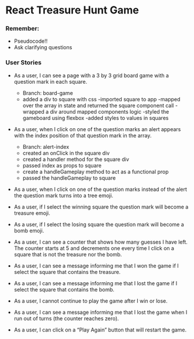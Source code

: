 # React Treasure Hunt Game

### Remember:
- Pseudocode!!
- Ask clarifying questions

### User Stories
- As a user, I can see a page with a 3 by 3 grid board game with a question mark in each square.
    - Branch: board-game
    - added a div to square with css
    -imported square to app
    -mapped over the array in state and returned the square component call
    -wrapped a div around mapped components logic
    -styled the gameboard using flexbox
    -added styles to values in squares


- As a user, when I click on one of the question marks an alert appears with the index position of that question mark in the array.
    - Branch: alert-index
    - created an onClick in the square div
    - created a handler method for the square div
    - passed index as props to square
    - create a handleGameplay method to act as a functional prop
    - passed the handleGameplay to square

- As a user, when I click on one of the question marks instead of the alert the question mark turns into a tree emoji.
- As a user, if I select the winning square the question mark will become a treasure emoji.
- As a user, if I select the losing square the question mark will become a bomb emoji.
- As a user, I can see a counter that shows how many guesses I have left. The counter starts at 5 and decrements one every time I click on a square that is not the treasure nor the bomb.
- As a user, I can see a message informing me that I won the game if I select the square that contains the treasure.
- As a user, I can see a message informing me that I lost the game if I select the square that contains the bomb.
- As a user, I cannot continue to play the game after I win or lose.
- As a user, I can see a message informing me that I lost the game when I run out of turns (the counter reaches zero).
- As a user, I can click on a “Play Again” button that will restart the game.
